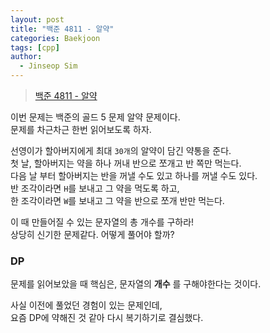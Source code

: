```yaml
---
layout: post
title: "백준 4811 - 알약"
categories: Baekjoon
tags: [cpp]
author:
  - Jinseop Sim
---
```

> [백준 4811 - 알약](https://www.acmicpc.net/problem/4811)

이번 문제는 백준의 골드 5 문제 알약 문제이다.  
문제를 차근차근 한번 읽어보도록 하자.  

선영이가 할아버지에게 최대 ```30개```의 알약이 담긴 약통을 준다.  
첫 날, 할아버지는 약을 하나 꺼내 반으로 쪼개고 반 쪽만 먹는다.  
다음 날 부터 할아버지는 반을 꺼낼 수도 있고 하나를 꺼낼 수도 있다.    
반 조각이라면 ```H```를 보내고 그 약을 먹도록 하고,  
한 조각이라면 ```W```를 보내고 그 약을 반으로 쪼개 반만 먹는다.  

이 때 만들어질 수 있는 문자열의 총 개수를 구하라!  
상당히 신기한 문제같다. 어떻게 풀어야 할까?  

### DP
문제를 읽어보았을 때 핵심은, 문자열의 __개수__ 를 구해야한다는 것이다.  


사실 이전에 풀었던 경험이 있는 문제인데,  
요즘 DP에 약해진 것 같아 다시 복기하기로 결심했다.  
